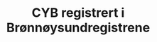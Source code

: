 ---
title: CYB registrert i Brønnøysundregistrene
tags: cyb 
year: 2006
sources:
  - https://w2.brreg.no/enhet/sok/detalj.jsp?orgnr=990110352 Enhetsregisteret
view: none
---